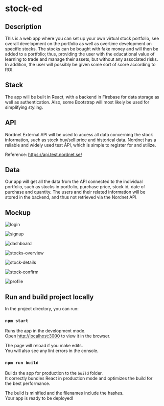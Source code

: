 # stock-ed

## Description

This is a web app where you can set up your own virtual stock portfolio, see overall development on the portfolio as well as overtime development on specific stocks. The stocks can be bought with fake money and will then be added to a portfolio; thus, providing the user with the educational value of learning to trade and manage their assets, but without any associated risks. In addition, the user will possibly be given some sort of score according to ROI.

## Stack

The app will be built in React, with a backend in Firebase for data storage as well as authentication. Also, some Bootstrap will most likely be used for simplifying styling.

## API

Nordnet External API will be used to access all data concerning the stock information, such as stock buy/sell price and historical data. Nordnet has a reliable and widely used test API, which is simple to register for and utilize.

Reference: https://api.test.nordnet.se/

## Data

Our app will get all the data from the API connected to the individual portfolio, such as stocks in portfolio, purchase price, stock id, date of purchase and quantity. The users and their related information will be stored in the backend, and thus not retrieved via the Nordnet API.

## Mockup



![login](C:\Users\jonat\Desktop\workspace\stock-ed\doc\login.png)

![signup](C:\Users\jonat\Desktop\workspace\stock-ed\doc\signup.png)

![dashboard](C:\Users\jonat\Desktop\workspace\stock-ed\doc\dashboard.png)

![stocks-overview](C:\Users\jonat\Desktop\workspace\stock-ed\doc\stocks-overview.png)

![stock-details](C:\Users\jonat\Desktop\workspace\stock-ed\doc\stock-details.png)

![stock-confirm](C:\Users\jonat\Desktop\workspace\stock-ed\doc\stock-confirm.png)



![profile](C:\Users\jonat\Desktop\workspace\stock-ed\doc\profile.png)



## Run and build project locally

In the project directory, you can run:

### `npm start`

Runs the app in the development mode.<br />
Open [http://localhost:3000](http://localhost:3000) to view it in the browser.

The page will reload if you make edits.<br />
You will also see any lint errors in the console.

### `npm run build`

Builds the app for production to the `build` folder.<br />
It correctly bundles React in production mode and optimizes the build for the best performance.

The build is minified and the filenames include the hashes.<br />
Your app is ready to be deployed!